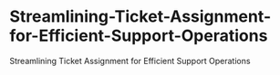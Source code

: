 # Streamlining-Ticket-Assignment-for-Efficient-Support-Operations
Streamlining Ticket Assignment for Efficient Support Operations
